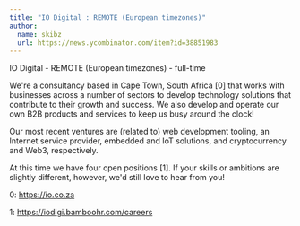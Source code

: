 ```yaml
---
title: "IO Digital : REMOTE (European timezones)"
author:
  name: skibz
  url: https://news.ycombinator.com/item?id=38851983
---
```

IO Digital - REMOTE (European timezones) - full-time

We&#x27;re a consultancy based in Cape Town, South Africa [0] that works with businesses across a number of sectors to develop technology solutions that contribute to their growth and success. We also develop and operate our own B2B products and services to keep us busy around the clock!

Our most recent ventures are (related to) web development tooling, an Internet service provider, embedded and IoT solutions, and cryptocurrency and Web3, respectively.

At this time we have four open positions [1]. If your skills or ambitions are slightly different, however, we&#x27;d still love to hear from you!

0: <a href="https:&#x2F;&#x2F;io.co.za" rel="nofollow">https:&#x2F;&#x2F;io.co.za</a>

1: <a href="https:&#x2F;&#x2F;iodigi.bamboohr.com&#x2F;careers" rel="nofollow">https:&#x2F;&#x2F;iodigi.bamboohr.com&#x2F;careers</a>
